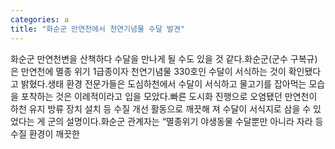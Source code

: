 ```yaml
---
categories: a
title: "화순군 만연천에서 천연기념물 수달 발견"
---
```

화순군 만연천변을 산책하다 수달을 만나게 될 수도 있을 것 같다.화순군(군수 구복규)은 만연천에 멸종 위기 1급종이자 천연기념물 330호인 수달이 서식하는 것이 확인됐다고 밝혔다.생태 환경 전문가들은 도심하천에서 수달이 서식하고 물고기를 잡아먹는 모습을 포착하는 것은 이례적이라고 입을 모았다.빠른 도시화 진행으로 오염됐던 만연천이 하천 유지 방류 장치 설치 등 수질 개선 활동으로 깨끗해 져 수달이 서식지로 삼을 수 있었다는 게 군의 설명이다.화순군 관계자는 &ldquo;멸종위기 야생동물 수달뿐만 아니라 자라 등 수질 환경이 깨끗한 
